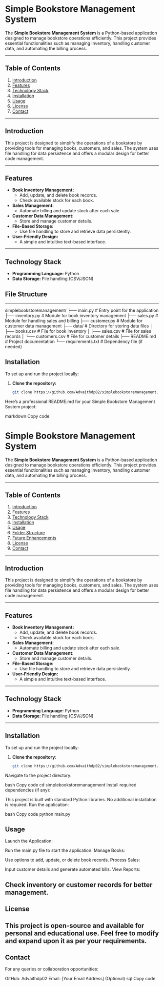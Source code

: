 # Simple Bookstore Management System

The **Simple Bookstore Management System** is a Python-based application designed to manage bookstore operations efficiently. This project provides essential functionalities such as managing inventory, handling customer data, and automating the billing process. 

---

## Table of Contents

1. [Introduction](#introduction)
2. [Features](#features)
3. [Technology Stack](#technology-stack)
4. [Installation](#installation)
5. [Usage](#usage)
6. [License](#license)
7. [Contact](#contact)

---

## Introduction

This project is designed to simplify the operations of a bookstore by providing tools for managing books, customers, and sales. The system uses file handling for data persistence and offers a modular design for better code management.

---

## Features

- **Book Inventory Management:**
  - Add, update, and delete book records.
  - Check available stock for each book.
- **Sales Management:**
  - Automate billing and update stock after each sale.
- **Customer Data Management:**
  - Store and manage customer details.
- **File-Based Storage:**
  - Use file handling to store and retrieve data persistently.
- **User-Friendly Design:**
  - A simple and intuitive text-based interface.

---

## Technology Stack

- **Programming Language:** Python
- **Data Storage:** File handling (CSV/JSON)
## File Structure
---
simplebookstoremanagement/
├── main.py              # Entry point for the application
├── inventory.py         # Module for book inventory management
├── sales.py             # Module for handling sales and billing
├── customer.py          # Module for customer data management
├── data/                # Directory for storing data files
│   ├── books.csv        # File for book inventory
│   ├── sales.csv        # File for sales records
│   └── customers.csv    # File for customer details
├── README.md            # Project documentation
└── requirements.txt     # Dependency file (if needed)

## Installation

To set up and run the project locally:

1. **Clone the repository:**
   ```bash
   git clone https://github.com/Advaithdp02/simplebookstoremanagement.git

Here’s a professional README.md for your Simple Bookstore Management System project:

markdown
Copy code
# Simple Bookstore Management System

The **Simple Bookstore Management System** is a Python-based application designed to manage bookstore operations efficiently. This project provides essential functionalities such as managing inventory, handling customer data, and automating the billing process. 

---

## Table of Contents

1. [Introduction](#introduction)
2. [Features](#features)
3. [Technology Stack](#technology-stack)
4. [Installation](#installation)
5. [Usage](#usage)
6. [Folder Structure](#folder-structure)
7. [Future Enhancements](#future-enhancements)
8. [License](#license)
9. [Contact](#contact)

---

## Introduction

This project is designed to simplify the operations of a bookstore by providing tools for managing books, customers, and sales. The system uses file handling for data persistence and offers a modular design for better code management.

---

## Features

- **Book Inventory Management:**
  - Add, update, and delete book records.
  - Check available stock for each book.
- **Sales Management:**
  - Automate billing and update stock after each sale.
- **Customer Data Management:**
  - Store and manage customer details.
- **File-Based Storage:**
  - Use file handling to store and retrieve data persistently.
- **User-Friendly Design:**
  - A simple and intuitive text-based interface.

---

## Technology Stack

- **Programming Language:** Python
- **Data Storage:** File handling (CSV/JSON)

---

## Installation

To set up and run the project locally:

1. **Clone the repository:**
   ```bash
   git clone https://github.com/Advaithdp02/simplebookstoremanagement.git
Navigate to the project directory:

bash
Copy code
cd simplebookstoremanagement
Install required dependencies (if any):

This project is built with standard Python libraries. No additional installation is required.
Run the application:

bash
Copy code
python main.py
## Usage
Launch the Application:

Run the main.py file to start the application.
Manage Books:

Use options to add, update, or delete book records.
Process Sales:

Input customer details and generate automated bills.
View Reports:

Check inventory or customer records for better management.
---
## License
This project is open-source and available for personal and educational use. Feel free to modify and expand upon it as per your requirements.
---
## Contact
For any queries or collaboration opportunities:

GitHub: Advaithdp02
Email: [Your Email Address] (Optional)
sql
Copy code

